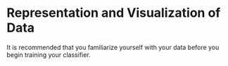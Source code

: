 # Representation and Visualization of Data
It is recommended that you familiarize yourself with your data before you begin training your classifier.
